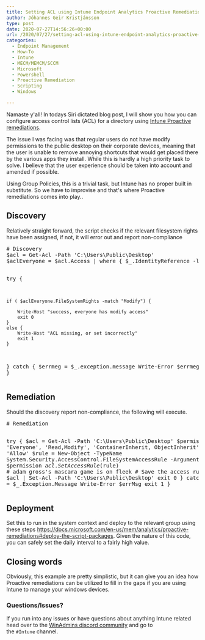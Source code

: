 ```yaml
---
title: Setting ACL using Intune Endpoint Analytics Proactive Remediations
author: Jóhannes Geir Kristjánsson
type: post
date: 2020-07-27T14:56:26+00:00
url: /2020/07/27/setting-acl-using-intune-endpoint-analytics-proactive-remediations/
categories:
  - Endpoint Management
  - How-To
  - Intune
  - MECM/MEMCM/SCCM
  - Microsoft
  - Powershell
  - Proactive Remediation
  - Scripting
  - Windows

---
```

Namaste y'all! In todays Siri dictated blog post, I will show you how you can configure access control lists (ACL) for a directory using [Intune Proactive remediations](https://docs.microsoft.com/en-us/mem/analytics/proactive-remediations).

The issue I was facing was that regular users do not have modify permissions to the public desktop on their corporate devices, meaning that the user is unable to remove annoying shortcuts that would get placed there by the various apps they install. While this is hardly a high priority task to solve. I believe that the user experience should be taken into account and amended if possible.

Using Group Policies, this is a trivial task, but Intune has no proper built in substitute. So we have to improvise and that's where Proactive remediations comes into play..

## Discovery

Relatively straight forward, the script checks if the relevant filesystem rights have been assigned, if not, it will error out and report non-compliance

<div class="wp-block-codemirror-blocks-code-block code-block">
  <pre class="CodeMirror" data-setting="{&quot;mode&quot;:&quot;powershell&quot;,&quot;mime&quot;:&quot;application/x-powershell&quot;,&quot;theme&quot;:&quot;default&quot;,&quot;lineNumbers&quot;:true,&quot;styleActiveLine&quot;:true,&quot;lineWrapping&quot;:true,&quot;readOnly&quot;:false,&quot;fileName&quot;:&quot;Discovery.ps1&quot;,&quot;language&quot;:&quot;PowerShell&quot;,&quot;modeName&quot;:&quot;powershell&quot;}"># Discovery
$acl = Get-Acl -Path 'C:\Users\Public\Desktop'
$aclEveryone = $acl.Access | where { $_.IdentityReference -like "everyone" } 

try {

    if ( $aclEveryone.FileSystemRights -match "Modify") {

        Write-Host "success, everyone has modify access"
        exit 0
    }
    else {
        Write-Host "ACL missing, or set incorrectly"
        exit 1
    }

}
catch {
    $errmeg = $_.exception.message
    Write-Error $errmeg
    exit 1
}</pre>
</div>

## Remediation

Should the discovery report non-compliance, the following will execute.

<div class="wp-block-codemirror-blocks-code-block code-block">
  <pre class="CodeMirror" data-setting="{&quot;mode&quot;:&quot;powershell&quot;,&quot;mime&quot;:&quot;application/x-powershell&quot;,&quot;theme&quot;:&quot;default&quot;,&quot;lineNumbers&quot;:true,&quot;styleActiveLine&quot;:true,&quot;lineWrapping&quot;:true,&quot;readOnly&quot;:false,&quot;fileName&quot;:&quot;Remediation.ps1&quot;,&quot;language&quot;:&quot;PowerShell&quot;,&quot;modeName&quot;:&quot;powershell&quot;}"># Remediation

try {
    $acl = Get-Acl -Path 'C:\Users\Public\Desktop'
    $permission = 'Everyone', 'Read,Modify', 'ContainerInherit, ObjectInherit', 'None', 'Allow' 
    $rule = New-Object -TypeName System.Security.AccessControl.FileSystemAccessRule -ArgumentList $permission
    $acl.SetAccessRule($rule)
    # adam gross's mascara game is on fleek
    # Save the access rule to disk:
    $acl | Set-Acl -Path 'C:\Users\Public\Desktop'
    exit 0
}
catch {
    $errMsg = $_.Exception.Message
    Write-Error $errMsg
    exit 1
}</pre>
</div>

## Deployment

Set this to run in the system context and deploy to the relevant group using these steps <https://docs.microsoft.com/en-us/mem/analytics/proactive-remediations#deploy-the-script-packages>. Given the nature of this code, you can safely set the daily interval to a fairly high value.

## Closing words

Obviously, this example are pretty simplistic, but it can give you an idea how Proactive remediations can be utilized to fill in the gaps if you are using Intune to manage your windows devices.

### Questions/Issues?

If you run into any issues or have questions about anything Intune related head over to the&nbsp;[WinAdmins discord community](https://aka.ms/winadmins)&nbsp;and go to the&nbsp;`#Intune`&nbsp;channel.
